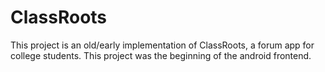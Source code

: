 # ClassRoots

This project is an old/early implementation of ClassRoots, a forum app for college students. This project was the beginning of the android frontend.
